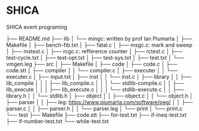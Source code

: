 # SHICA
SHICA event programing

├── README.md
├── lib
│   └── mingc: written by prof Ian Piumarta
│       ├── Makefile
│       ├── bench-fib.txt
│       ├── fatal.c
│       ├── msgc.c: mark and sweep
│       ├── mstest.c
│       ├── rcgc.c: refference counter
│       ├── rctest.c
│       ├── test-cycle.txt
│       ├── test-opt.txt
│       ├── test-sys.txt
│       ├── test.txt
│       └── vmgen.leg
├── src
│   ├── Makefile
│   ├── code
│   ├── code.c
│   ├── code.stt
│   ├── compiler
│   │   └── compiler.c
│   ├── executer
│   │   └── executer.c
│   ├── input.txt
│   ├── inst
│   │   └── inst.c
│   ├── library
│   │   ├── lib_compile
│   │   │   ├── lib_compile.c
│   │   │   └── stdlib-compile.c
│   │   ├── lib_execute
│   │   │   ├── lib_execute.c
│   │   │   └── stdlib-execute.c
│   │   ├── library.h
│   │   └── stdlib.h
│   ├── object
│   │   ├── object.c
│   │   └── object.h
│   ├── parser
│   │   ├── leg: https://www.piumarta.com/software/peg/
│   │   ├── parser.c
│   │   ├── parser.h
│   │   └── parser.leg
│   └── print
│       └── print.c
└── test
    ├── Makefile
    ├── code.stt
    ├── for-test.txt
    ├── if-ineq-test.txt
    ├── if-number-test.txt
    └── while-test.txt

